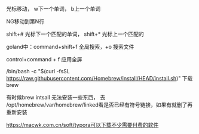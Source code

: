 光标移动， w下一个单词， b上一个单词

NG移动到第N行

shift+# 光标下一个匹配的单词， shift+* 光标上一个匹配的

goland中：command+shift+f 全局搜索，+o 搜索文件

control+command + f 应用全屏

/bin/bash -c "$(curl -fsSL https://raw.githubusercontent.com/Homebrew/install/HEAD/install.sh)" 下载brew

有时候brew intsall 无法安装一些东西， 去 /opt/homebrew/var/homebrew/linked看是否已经有符号链接，如果有就删了再重新安装

https://macwk.com.cn/soft/typora可以下载不少需要付费的软件
